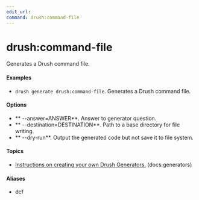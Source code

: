 ```yaml
---
edit_url: 
command: drush:command-file
---
```

# drush:command-file

Generates a Drush command file.

#### Examples

- <code>drush generate drush:command-file</code>. Generates a Drush command file.

#### Options

- ** --answer=ANSWER**. Answer to generator question.
- ** --destination=DESTINATION**. Path to a base directory for file writing.
- ** --dry-run**. Output the generated code but not save it to file system.

#### Topics

- [Instructions on creating your own Drush Generators.](../../vendor/drush/drush/docs/generators.md) (docs:generators)

#### Aliases

- dcf

